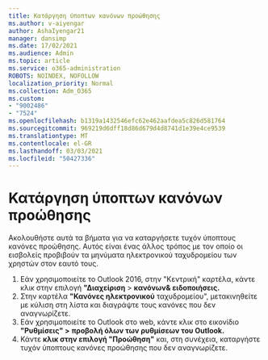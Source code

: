 ```yaml
---
title: Κατάργηση ύποπτων κανόνων προώθησης
ms.author: v-aiyengar
author: AshaIyengar21
manager: dansimp
ms.date: 17/02/2021
ms.audience: Admin
ms.topic: article
ms.service: o365-administration
ROBOTS: NOINDEX, NOFOLLOW
localization_priority: Normal
ms.collection: Adm_O365
ms.custom:
- "9002486"
- "7524"
ms.openlocfilehash: b1319a1432546efc62e462aafdea5c826d581764
ms.sourcegitcommit: 969219d6dff18d86d679d4d8741d1e39e4ce9539
ms.translationtype: MT
ms.contentlocale: el-GR
ms.lasthandoff: 03/03/2021
ms.locfileid: "50427336"
---
```

# <a name="remove-suspicious-forwarding-rules"></a>Κατάργηση ύποπτων κανόνων προώθησης

Ακολουθήστε αυτά τα βήματα για να καταργήσετε τυχόν ύποπτους κανόνες προώθησης. Αυτός είναι ένας άλλος τρόπος με τον οποίο οι εισβολείς προβιβούν τα μηνύματα ηλεκτρονικού ταχυδρομείου των χρηστών στον εαυτό τους.

1. Εάν χρησιμοποιείτε το Outlook 2016,  στην "Κεντρική" καρτέλα, κάντε κλικ στην επιλογή **"Διαχείριση**  >  **κανόνων& ειδοποιήσεις.** 
1. Στην καρτέλα **"Κανόνες ηλεκτρονικού** ταχυδρομείου", μετακινηθείτε με κύλιση στη λίστα και διαγράψτε τους κανόνες που δεν αναγνωρίζετε.
1. Εάν χρησιμοποιείτε το Outlook στο web, κάντε κλικ στο εικονίδιο **"Ρυθμίσεις" >** **προβολή όλων των ρυθμίσεων του Outlook.**
1. Κάντε **κλικ στην επιλογή "Προώθηση"** και, στη συνέχεια, καταργήστε τυχόν ύποπτους κανόνες προώθησης που δεν αναγνωρίζετε.
